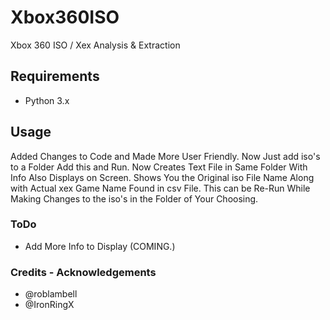 Xbox360ISO
==========

Xbox 360 ISO / Xex Analysis &amp; Extraction

Requirements
------------
 * Python 3.x

Usage
------------

Added Changes to Code and Made More User Friendly. Now Just add iso's to a Folder Add this and Run. Now Creates Text File in Same Folder With Info Also Displays on Screen. Shows You the Original iso File Name Along with Actual xex Game Name Found in csv File. This can be Re-Run While Making Changes to the iso's in the Folder of Your Choosing.

### ToDo
* Add More Info to Display (COMING.)

### Credits - Acknowledgements
* @roblambell
* @IronRingX
